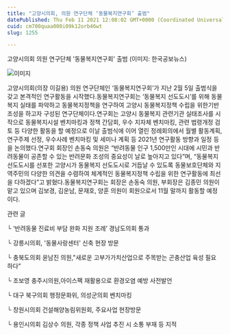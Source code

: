 ```yaml
---
title: "고양시의회, 의원 연구단체 ‘동물복지연구회’ 출범"
datePublished: Thu Feb 11 2021 12:08:02 GMT+0000 (Coordinated Universal Time)
cuid: cm700quaa000i09k12orb46wt
slug: 1255

---
```



고양시의회 의원 연구단체 '동물복지연구회' 출범 (이미지: 한국공보뉴스)

![이미지](https://cdn.hashnode.com/res/hashnode/image/upload/v1739250337406/06de5014-b5b5-44a3-92d6-fbb121ce272f.jpeg)

고양시의회(의장 이길용) 의원 연구단체인 ‘동물복지연구회’가 지난 2월 5일 출범식을 갖고 본격적인 연구활동을 시작했다.동물복지연구회는 ‘동물복지 선도도시’를 위해 동물복지 실태를 파악하고 동물복지정책을 연구하여 고양시 동물복지정책 수립을 위한기반 조성을 하고자 구성된 연구단체이다.연구회는 고양시 동물복지 관련기관 실태조사를 시작으로 동물복지시설 벤치마킹과 정책 간담회, 우수 지자체 벤치마킹, 관련 법령개정 검토 등 다양한 활동을 할 예정으로 이날 출범식에 이어 열린 정례회의에서 월별 활동계획, 연구주제 선정, 우수사례 벤치마킹 및 세미나 계획 등 2021년 연구활동 방향과 일정 등을 논의했다.연구회 회장인 손동숙 의원은 “반려동물 인구 1,500만인 시대에 시민과 반려동물이 공존할 수 있는 반려문화 조성의 중요성이 날로 높아지고 있다”며, “동물복지 선도도시를 선포한 고양시가 동물복지 선도도시로 거듭날 수 있도록 동물보호단체와 지역주민의 다양한 의견을 수렴하여 체계적인 동물복지정책 수립을 위한 연구활동에 최선을 다하겠다”고 밝혔다.동물복지연구회는 회장은 손동숙 의원, 부회장은 김종민 의원이 맡고 있으며 김보경, 김운남, 문재호, 양훈 의원이 회원으로서 11월 말까지 활동할 예정이다.

관련 글

└ ‘반려동물 진료비 부담 완화 지원 조례’ 경남도의회 통과

└ 강릉시의회, '동물사랑센터' 신축 현장 방문

└ 충북도의회 윤남진 의원,"새로운 고부가가치산업으로 주목받는 곤충산업 육성 필요 하다”

└ 조보영 충주시의원,아이스팩 재활용으로 환경오염 예방 사전발언

└ 대구 북구의회 행정문화위, 의성군의회 벤치마킹

└ 창원시의회 건설해양농림위원회, 주요사업 현장방문

└ 용인시의회 김상수 의원, 각종 정책 사업 추진 시 소통 부재 등 지적